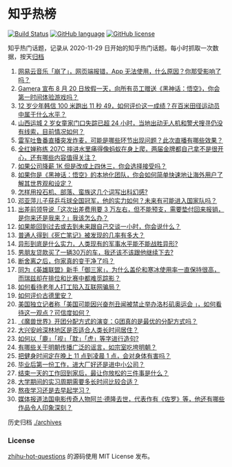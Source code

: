 # 知乎热榜
[![Build Status](https://github.com/ToWeLong/zhihu-hot-questions/workflows/CI/badge.svg)](https://github.com/ToWeLong/zhihu-hot-questions/actions)
[![GitHub language](https://img.shields.io/badge/language-golang-orange.svg)](https://golang.org/)
[![GitHub license](https://img.shields.io/github/license/ToWeLong/zhihu-hot-questions)](https://github.com/ToWeLong/zhihu-hot-questions/blob/main/LICENSE)

知乎热门话题，记录从 2020-11-29 日开始的知乎热门话题。每小时抓取一次数据，按天[归档](./archives)

<!-- BEGIN -->

1. [网易云音乐「崩了」，网页端报错，App 无法使用，什么原因？你那受影响了吗？](https://www.zhihu.com/question/664706365)
1. [Gamera 宣布 8 月 20 日放假一天，向所有员工赠送《黑神话：悟空》，你会第一时间体验游戏吗？](https://www.zhihu.com/question/664689552)
1. [12 岁少年韩信 100 米跑出 11 秒 49，如何评价这一成绩？在百米田径运动员中属于什么水平？](https://www.zhihu.com/question/664630286)
1. [山西运城 2 岁女童家门口失踪已超 24 小时，当地出动无人机和警犬搜寻仍没有线索，目前情况如何？](https://www.zhihu.com/question/664203330)
1. [雷军吐鲁番直播突发炸麦，可能是哪些环节出现问题？此次直播有哪些效果？](https://www.zhihu.com/question/664599354)
1. [全红婵称练 207C 摔进水里痛得像蚂蚁在身上爬，两届金牌都自己拿不是很开心，还有哪些内容值得关注？](https://www.zhihu.com/question/664682189)
1. [如果公司降薪 1K 但是改成上四休三，你会选择接受吗？](https://www.zhihu.com/question/664699181)
1. [如果你是《黑神话：悟空》的本地化团队，你会如何简单快速地让海外用户了解其世界观和设定？](https://www.zhihu.com/question/664689320)
1. [怎样用投石机、部落、蛮族这几个词写出科幻感?](https://www.zhihu.com/question/664487802)
1. [邓亚萍儿子获乒乓球全国冠军，他的实力如何？未来有可能进入国家队吗？](https://www.zhihu.com/question/664517961)
1. [出差前领导说「这次出差费用要 3 万左右，但不能预支，需要垫付回来报销，是你来还是我来？」我该怎么办？](https://www.zhihu.com/question/664461577)
1. [如果能回到过去或去到未来跟自己交谈一小时，你会说什么？](https://www.zhihu.com/question/664436631)
1. [普通人得到《死亡笔记》被发现的几率有多大？](https://www.zhihu.com/question/663813428)
1. [异形到底是什么实力，人类现有的军事水平能不能战胜异形?](https://www.zhihu.com/question/664504506)
1. [男朋友贷款买了一辆30万的车，我还该不该跟他继续下去?](https://www.zhihu.com/question/664534645)
1. [断舍离之后，你家真的变干净了吗？](https://www.zhihu.com/question/461287259)
1. [同为《英雄联盟》新手「御三家」，为什么盖伦和寒冰使用率一直保持很高，而瑞兹却在排位和比赛中都难觅踪影？](https://www.zhihu.com/question/664209297)
1. [如何看待老年人打工陷入互联网骗局？](https://www.zhihu.com/question/664430333)
1. [如何评价古德里安？](https://www.zhihu.com/question/28187118)
1. [美国独立记者称「美国可能因兴奋剂丑闻被禁止举办洛杉矶奥运会 」，如何看待这一观点？可信度如何？](https://www.zhihu.com/question/664451037)
1. [《魔兽世界》开团分配方式的演变：G团真的是最优的分配方式吗？](https://www.zhihu.com/question/584530854)
1. [大兴安岭深林地区是否适合人类长时间居住？](https://www.zhihu.com/question/357661555)
1. [如何以「鹿」「视」「耽」「虎」等字进行造句?](https://www.zhihu.com/question/663954447)
1. [有哪些关于明朝传播广泛的谣言，如宗室吃垮明朝？](https://www.zhihu.com/question/664530934)
1. [把健身时间定在晚上 11 点到凌晨 1 点，会对身体有害吗？](https://www.zhihu.com/question/29258565)
1. [毕业后第一份工作，进大厂好还是进中小公司？](https://www.zhihu.com/question/664478852)
1. [结束一天的工作回到家后，最让你放松的三件事是什么？](https://www.zhihu.com/question/663107444)
1. [大学期间的实习周期需要多长时间比较合适？](https://www.zhihu.com/question/664332558)
1. [熬夜学习还是去早起学习？](https://www.zhihu.com/question/663453601)
1. [媒体报道法国电影传奇人物阿兰·德隆去世，代表作有《佐罗》等，他还有哪些作品令人印象深刻？](https://www.zhihu.com/question/664616689)

<!-- END -->

历史归档 [./archives](./archives)


### License
[zhihu-hot-questions](https://github.com/towelong/zhihu-hot-questions) 的源码使用 MIT License 发布。